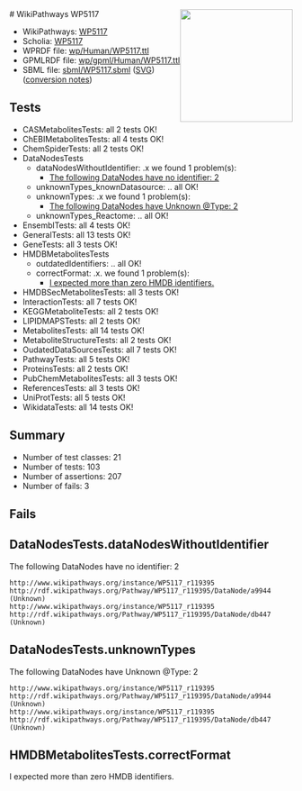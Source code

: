 <img style="float: right; width: 200px" src="../logo.png" />
# WikiPathways WP5117

* WikiPathways: [WP5117](https://identifiers.org/wikipathways:WP5117)
* Scholia: [WP5117](https://scholia.toolforge.org/wikipathways/WP5117)
* WPRDF file: [wp/Human/WP5117.ttl](../wp/Human/WP5117.ttl)
* GPMLRDF file: [wp/gpml/Human/WP5117.ttl](../wp/gpml/Human/WP5117.ttl)
* SBML file: [sbml/WP5117.sbml](../sbml/WP5117.sbml) ([SVG](../sbml/WP5117.svg)) ([conversion notes](../sbml/WP5117.txt))

## Tests
* CASMetabolitesTests: all 2 tests OK!
* ChEBIMetabolitesTests: all 4 tests OK!
* ChemSpiderTests: all 2 tests OK!
* DataNodesTests
    * dataNodesWithoutIdentifier: .x we found 1 problem(s):
        * [The following DataNodes have no identifier: 2](#d2d32fa1)
    * unknownTypes_knownDatasource: .. all OK!
    * unknownTypes: .x we found 1 problem(s):
        * [The following DataNodes have Unknown @Type: 2](#839973e0)
    * unknownTypes_Reactome: .. all OK!
* EnsemblTests: all 4 tests OK!
* GeneralTests: all 13 tests OK!
* GeneTests: all 3 tests OK!
* HMDBMetabolitesTests
    * outdatedIdentifiers: .. all OK!
    * correctFormat: .x. we found 1 problem(s):
        * [I expected more than zero HMDB identifiers.](#ad154c1e)
* HMDBSecMetabolitesTests: all 3 tests OK!
* InteractionTests: all 7 tests OK!
* KEGGMetaboliteTests: all 2 tests OK!
* LIPIDMAPSTests: all 2 tests OK!
* MetabolitesTests: all 14 tests OK!
* MetaboliteStructureTests: all 2 tests OK!
* OudatedDataSourcesTests: all 7 tests OK!
* PathwayTests: all 5 tests OK!
* ProteinsTests: all 2 tests OK!
* PubChemMetabolitesTests: all 3 tests OK!
* ReferencesTests: all 3 tests OK!
* UniProtTests: all 5 tests OK!
* WikidataTests: all 14 tests OK!


## Summary

* Number of test classes: 21
* Number of tests: 103
* Number of assertions: 207
* Number of fails: 3

## Fails

<a name="d2d32fa1" />

## DataNodesTests.dataNodesWithoutIdentifier

The following DataNodes have no identifier: 2
```
http://www.wikipathways.org/instance/WP5117_r119395 http://rdf.wikipathways.org/Pathway/WP5117_r119395/DataNode/a9944 (Unknown)
http://www.wikipathways.org/instance/WP5117_r119395 http://rdf.wikipathways.org/Pathway/WP5117_r119395/DataNode/db447 (Unknown)
```

<a name="839973e0" />

## DataNodesTests.unknownTypes

The following DataNodes have Unknown @Type: 2
```
http://www.wikipathways.org/instance/WP5117_r119395 http://rdf.wikipathways.org/Pathway/WP5117_r119395/DataNode/a9944 (Unknown)
http://www.wikipathways.org/instance/WP5117_r119395 http://rdf.wikipathways.org/Pathway/WP5117_r119395/DataNode/db447 (Unknown)
```

<a name="ad154c1e" />

## HMDBMetabolitesTests.correctFormat

I expected more than zero HMDB identifiers.
